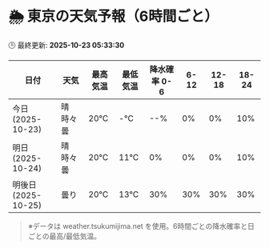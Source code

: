 # 🌦️ 東京の天気予報（6時間ごと）

🕒 最終更新: **2025-10-23 05:33:30**

| 日付 | 天気 | 最高気温 | 最低気温 | 降水確率 0-6 | 6-12 | 12-18 | 18-24 |
|------|------|----------|----------|------------|------|------|------|
| 今日 (2025-10-23) | 晴時々曇 | 20℃ | -℃ | --% | 0% | 0% | 10% |
| 明日 (2025-10-24) | 晴時々曇 | 20℃ | 11℃ | 0% | 0% | 0% | 10% |
| 明後日 (2025-10-25) | 曇り | 20℃ | 13℃ | 30% | 30% | 30% | 30% |

> ※データは weather.tsukumijima.net を使用。6時間ごとの降水確率と日ごとの最高/最低気温。